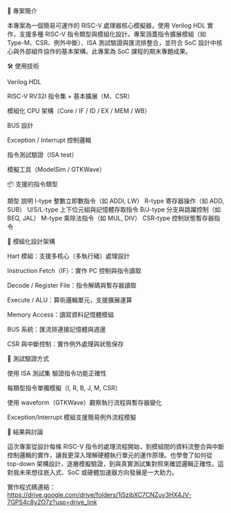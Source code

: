 📌 專案簡介

本專案為一個簡易可運作的 RISC-V 處理器核心模擬器，使用 Verilog HDL 實作，支援多種 RISC-V 指令類型與模組化設計。專案涵蓋指令擴展模組（如 Type-M、CSR、例外中斷）、ISA 測試驗證與匯流排整合，並符合 SoC 設計中核心與外部組件協作的基本架構。此專案為 SoC 課程的期末專題成果。

🛠 使用技術

Verilog HDL

RISC-V RV32I 指令集 + 基本擴展（M、CSR）

模組化 CPU 架構（Core / IF / ID / EX / MEM / WB）

BUS 設計

Exception / Interrupt 控制邏輯

指令測試驗證（ISA test）

模擬工具（ModelSim / GTKWave）


📦 支援的指令類型

類型	          說明
I-type	        整數立即數指令（如 ADDI, LW）
R-type	        寄存器操作（如 ADD, SUB）
U/S/L-type	    上下位元組與記憶體存取指令
B/J-type	      分支與跳躍控制（如 BEQ, JAL）
M-type	        乘除法指令（如 MUL, DIV）
CSR-type	      控制狀態暫存器指令

🧠 模組化設計架構

Hart 模組：支援多核心（多執行緒）處理設計

Instruction Fetch（IF）：實作 PC 控制與指令讀取

Decode / Register File：指令解碼與暫存器讀取

Execute / ALU：算術邏輯單元，支援擴展運算

Memory Access：讀寫資料記憶體模組

BUS 系統：匯流排連接記憶體與週邊

CSR 與中斷控制：實作例外處理與狀態保存

🧪 測試驗證方式

使用 ISA 測試集 驗證指令功能正確性

每類型指令單獨模擬（I, R, B, J, M, CSR）

使用 waveform（GTKWave）觀察執行流程與暫存器變化

Exception/Interrupt 模組支援簡易例外流程模擬

💬 結果與討論

這次專案從設計每條 RISC-V 指令的處理流程開始，到模組間的資料流整合與中斷控制邏輯的實作，讓我更深入理解硬體執行單元的運作原理。也學會了如何從 top-down 架構設計、逐層模擬驗證，到與真實測試集對照來確認邏輯正確性。這對我未來想往嵌入式、SoC 或硬體加速器方向發展是一大助力。


實作程式碼連結：
https://drive.google.com/drive/folders/1j5zibXC7CNZuv3HX4JV-7GPS4c8y2O7z?usp=drive_link
